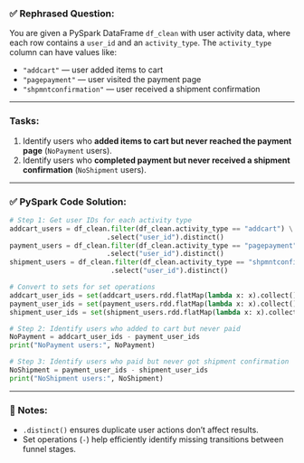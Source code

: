 ### ✅ Rephrased Question:

You are given a PySpark DataFrame `df_clean` with user activity data, where each row contains a `user_id` and an `activity_type`.
The `activity_type` column can have values like:

* `"addcart"` — user added items to cart
* `"pagepayment"` — user visited the payment page
* `"shpmntconfirmation"` — user received a shipment confirmation

---

### **Tasks:**

1. Identify users who **added items to cart but never reached the payment page** (`NoPayment` users).
2. Identify users who **completed payment but never received a shipment confirmation** (`NoShipment` users).

---

### ✅ PySpark Code Solution:

```python
# Step 1: Get user IDs for each activity type
addcart_users = df_clean.filter(df_clean.activity_type == "addcart") \
                        .select("user_id").distinct()
payment_users = df_clean.filter(df_clean.activity_type == "pagepayment") \
                        .select("user_id").distinct()
shipment_users = df_clean.filter(df_clean.activity_type == "shpmntconfirmation") \
                         .select("user_id").distinct()

# Convert to sets for set operations
addcart_user_ids = set(addcart_users.rdd.flatMap(lambda x: x).collect())
payment_user_ids = set(payment_users.rdd.flatMap(lambda x: x).collect())
shipment_user_ids = set(shipment_users.rdd.flatMap(lambda x: x).collect())

# Step 2: Identify users who added to cart but never paid
NoPayment = addcart_user_ids - payment_user_ids
print("NoPayment users:", NoPayment)

# Step 3: Identify users who paid but never got shipment confirmation
NoShipment = payment_user_ids - shipment_user_ids
print("NoShipment users:", NoShipment)
```

---

### 📝 Notes:

* `.distinct()` ensures duplicate user actions don’t affect results.
* Set operations (`-`) help efficiently identify missing transitions between funnel stages.
